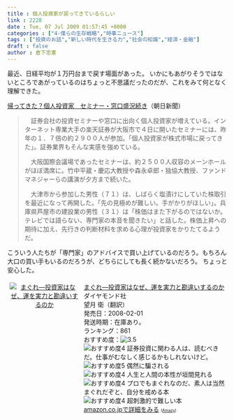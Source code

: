```yaml
---
title : 個人投資家が戻ってきているらしい
link : 2228
date : Tue, 07 Jul 2009 01:57:45 +0000
categories : ["4-僕らの生存戦略","時事ニュース"]
tags : ["投資のお話","新しい時代を生きる力","社会の知識","経済・金融"]
draft : false
author : 倉下忠憲
---
```


最近、日経平均が１万円台まで戻す場面があった。
いかにもあがりそうではないところであがっているのはちょっと不思議だったのだが、これをみて何となく理解できた。

<a href="http://www.asahi.com/business/update/0704/OSK200907040128.html">帰ってきた？個人投資家　セミナー・窓口盛況続き</a>（朝日新聞）



<blockquote>　証券会社の投資セミナーや窓口に出向く個人投資家が増えている。インターネット専業大手の楽天証券が大阪市で４日に開いたセミナーには、昨年の１．７倍の約２９００人が参加。「個人投資家が株式市場に戻ってきた」。証券業界もそんな実感を強めている。

　大阪国際会議場であったセミナーは、約２５００人収容のメーンホールがほぼ満席に。竹中平蔵・慶応大教授や森永卓郎・独協大教授、ファンドマネジャーらの講演が夕方まで続いた。

　大津市から参加した男性（７１）は、しばらく塩漬けにしていた株取引を最近になって再開した。「先の見極めが難しい。手がかりがほしい」。兵庫県芦屋市の建設業の男性（３１）は「株価はまた下がるのではないか。テレビでは語らない、専門家の本音を聞きたい」と話した。株価上昇への期待に加え、先行きの判断材料を求める心理が投資家をかりたてるようだ。 </blockquote>

こういう人たちが「専門家」のアドバイスで買い上げているのだろう。もちろん大口の買い手もいるのだろうが、どちらにしても長く続かないだろう。
ちょっと安心した。

<div class="amz-container"><div class="amz-image" style="width:160px;float:left;text-align:center;padding:5px;"><a href="http://amazon.co.jp/o/ASIN/4478001227/rashita1000-22/ref=nosim"><img src="http://ecx.images-amazon.com/images/I/41ILU%2BKItVL._SL160_.jpg" alt="まぐれ―投資家はなぜ、運を実力と勘違いするのか" border="0" /></a></div><div class="amz-content" style="margin-left:170px;padding:5px;"><div class="amz-title"><a href="http://amazon.co.jp/o/ASIN/4478001227/rashita1000-22/ref=nosim">まぐれ―投資家はなぜ、運を実力と勘違いするのか</a></div><div class="amz-manufacturer">ダイヤモンド社</div><div class="amz-creator">望月 衛（翻訳）</div><div class="amz-releasedate">発売日：2008-02-01</div><div class="amz-availability">発送時期：在庫あり。</div><div class="amz-salesrank">ランキング：861</div><div class="amz-averagerating">おすすめ度：<img src="http://images-jp.amazon.com/images/G/09/x-locale/common/customer-reviews/stars-3-5.gif" alt="3.5" /></div><div class="amz-review"><img src="http://images-jp.amazon.com/images/G/09/x-locale/common/customer-reviews/stars-4-0.gif" alt="おすすめ度4" /> 証券投資に関わる人は、読むべきだ。仕事がむなしく感じるかもしれないけど。<br /><img src="http://images-jp.amazon.com/images/G/09/x-locale/common/customer-reviews/stars-5-0.gif" alt="おすすめ度5" /> 偶然に騙される<br /><img src="http://images-jp.amazon.com/images/G/09/x-locale/common/customer-reviews/stars-4-0.gif" alt="おすすめ度4" /> 人生と人間の本性が垣間見れる<br /><img src="http://images-jp.amazon.com/images/G/09/x-locale/common/customer-reviews/stars-4-0.gif" alt="おすすめ度4" /> プロでもまぐれなのだ、素人は当然まぐれだぞと、自分を戒める本<br /><img src="http://images-jp.amazon.com/images/G/09/x-locale/common/customer-reviews/stars-4-0.gif" alt="おすすめ度4" /> 超刺激的で難しい本<br /></div><div class="amz-link"><a href="http://amazon.co.jp/o/ASIN/4478001227/rashita1000-22/ref=nosim">amazon.co.jpで詳細をみる</a> <span style="font-size:xx-small;">(<a href="http://amazy.tk/" target="_blank">Amazy</a>)</span></div></div><div style="clear:left;"></div></div>
